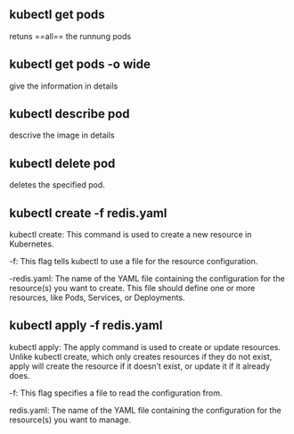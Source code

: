## kubectl get pods 
retuns ==all== the runnung pods

## kubectl get pods -o wide
give the information in details

## kubectl describe pod <PODNAME>
descrive the image in details

## kubectl delete pod <PodName>
deletes the specified pod.

## kubectl create -f redis.yaml
kubectl create: This command is used to create a new resource in Kubernetes.

-f: This flag tells kubectl to use a file for the resource configuration.

-redis.yaml: The name of the YAML file containing the configuration for the resource(s) you want to create. This file should define one or more resources, like Pods, Services, or Deployments.

## kubectl apply -f redis.yaml
kubectl apply: The apply command is used to create or update resources. Unlike kubectl create, which only creates resources if they do not exist, apply will create the resource if it doesn’t exist, or update it if it already does.

-f: This flag specifies a file to read the configuration from.

redis.yaml: The name of the YAML file containing the configuration for the resource(s) you want to manage.
